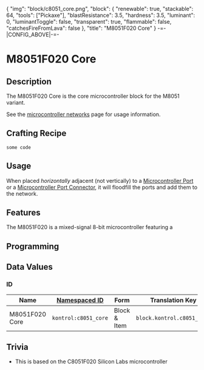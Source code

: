 {
    "img": "block/c8051_core.png",
    "block": {
        "renewable": true,
        "stackable": 64,
        "tools": ["Pickaxe"],
        "blastResistance": 3.5,
        "hardness": 3.5,
        "luminant": 0,
        "luminantToggle": false,
        "transparent": true,
        "flammable": false,
        "catchesFireFromLava": false
    },
    "title": "M8051F020 Core"
}
-=-|CONFIG_ABOVE|-=-


# M8051F020 Core

<ModInfoCard :img="img" :blockData="block" :title="title" />


## Description

The M8051F020 Core is the core microcontroller block for the M8051 variant.

See the [microcontroller networks](/microcontroller/networks) page for usage information.


## Crafting Recipe


```
some code
```

## Usage

When placed *horizontally* adjacent (not vertically) to a [Microcontroller Port](/blocks/microcontroller_port) or a [Microcontroller Port Connector](/blocks/microcontroller_port_connector),
it will floodfill the ports and add them to the network.

## Features

The M8051F020 is a mixed-signal 8-bit microcontroller featuring a 

## Programming


## Data Values

### ID
| Name | [Namespaced ID](https://minecraft.fandom.com/wiki/Namespaced_ID) | Form | Translation Key |
| --- | --- | --- | --- |
| M8051F020 Core | `kontrol:c8051_core` | Block & Item | `block.kontrol.c8051_core` |


## Trivia

- This is based on the C8051F020 Silicon Labs microcontroller